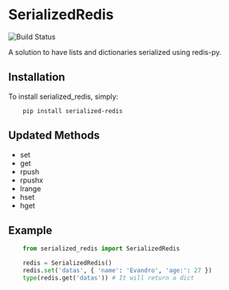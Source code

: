 # SerializedRedis
![Build
Status](https://travis-ci.org/EvandroLG/serialized-redis.svg?branch=master)

A solution to have lists and dictionaries serialized using redis-py.

## Installation
To install serialized_redis, simply:
```shell
	pip install serialized-redis
```

## Updated Methods
* set
* get
* rpush
* rpushx
* lrange
* hset
* hget

## Example
```python
    from serialized_redis import SerializedRedis

    redis = SerializedRedis()
    redis.set('datas', { 'name': 'Evandro', 'age:': 27 })
    type(redis.get('datas')) # It will return a dict
```
